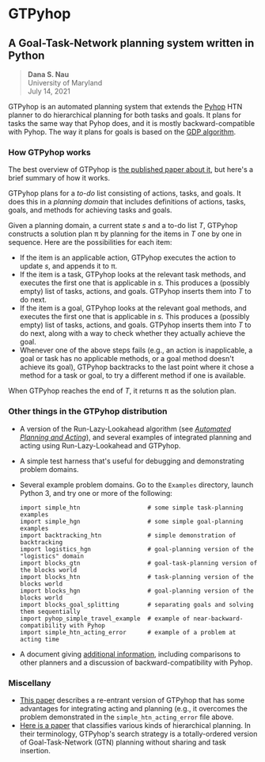 # GTPyhop
## A Goal-Task-Network planning system written in Python

> **Dana S. Nau**  
> University of Maryland  
> July 14, 2021


GTPyhop is an automated planning system that extends the 
[Pyhop](https://bitbucket.org/dananau/pyhop/) HTN planner to do hierarchical planning for both tasks and goals. It plans for tasks the same way that Pyhop does, and it is mostly backward-compatible with Pyhop. The way it plans for goals is based on the [GDP algorithm](https://www.cs.umd.edu/~nau/papers/shivashankar2012hierarchical.pdf).

### How GTPyhop works

The best overview of GTPyhop is [the published paper about it](http://www.cs.umd.edu/~nau/papers/nau2021gtpyhop.pdf), but here's a brief summary of how it works.

GTPyhop plans for a *to-do* list consisting of actions, tasks, and goals. It does this in a *planning domain* that includes definitions of actions, tasks, goals, and methods for achieving tasks and goals. 

Given a planning domain, a current state *s* and a to-do list *T*, GTPyhop constructs a solution plan π by planning for the items in *T* one by one in sequence. Here are the possibilities for each item:

  - If the item is an applicable action, GTPyhop executes the action to update *s*, and appends it to π.
  - If the item is a task, GTPyhop looks at the relevant task methods, and executes the first one that is applicable in *s*. This produces a (possibly empty) list of tasks, actions, and goals. GTPyhop inserts them into *T* to do next.
  - If the item is a goal, GTPyhop looks at the relevant goal methods, and executes the first one that is applicable in *s*. This produces a (possibly empty) list of tasks, actions, and goals. GTPyhop inserts them into *T* to do next, along with a way to check whether they actually achieve the goal.
  - Whenever one of the above steps fails (e.g., an action is inapplicable, a goal or task has no applicable methods, or a goal method doesn't achieve its goal), GTPyhop backtracks to the last point where it chose a method for a task or goal, to try a different method if one is available.

When GTPyhop reaches the end of *T*, it returns π as the solution plan.


### Other things in the GTPyhop distribution
  
  - A version of the Run-Lazy-Lookahead algorithm (see [*Automated Planning and Acting*](http://www.laas.fr/planning)), and several examples of integrated planning and acting using Run-Lazy-Lookahead and GTPyhop.
  
  - A simple test harness that's useful for debugging and demonstrating problem domains.
  
  - Several example problem domains. Go to the `Examples` directory, launch Python 3, and try one or more of the following:

        import simple_htn                   # some simple task-planning examples
        import simple_hgn                   # some simple goal-planning examples
        import backtracking_htn             # simple demonstration of backtracking
        import logistics_hgn                # goal-planning version of the "logistics" domain
        import blocks_gtn                   # goal-task-planning version of the blocks world
        import blocks_htn                   # task-planning version of the blocks world
        import blocks_hgn                   # goal-planning version of the blocks world
        import blocks_goal_splitting        # separating goals and solving them sequentially
        import pyhop_simple_travel_example  # example of near-backward-compatibility with Pyhop
        import simple_htn_acting_error      # example of a problem at acting time

  - A document giving [additional information](additional_information.md), including comparisons to other planners and a discussion of backward-compatibility with Pyhop.

### Miscellany
    
  - [This paper](#Ban21) describes a re-entrant version of GTPyhop that has some advantages for integrating acting and planning (e.g., it overcomes the problem demonstrated in the `simple_htn_acting_error` file above.
  - [Here is a paper](https://www.ijcai.org/Abstract/16/429) that classifies various kinds of hierarchical planning. In their terminology, GTPyhop's search strategy is a totally-ordered version of Goal-Task-Network (GTN) planning without sharing and task insertion.
  
